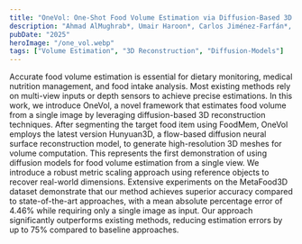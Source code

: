 ```yaml
---
title: "OneVol: One-Shot Food Volume Estimation via Diffusion-Based 3D Reconstruction"
description: "Ahmad AlMughrab*, Umair Haroon*, Carlos Jiménez-Farfán*, Ricardo Marques and Petia Radeva"
pubDate: "2025"
heroImage: "/one_vol.webp"
tags: ["Volume Estimation", "3D Reconstruction", "Diffusion-Models"]
---
```


Accurate food volume estimation is essential for dietary monitoring, medical nutrition management, and food intake analysis. Most existing methods rely on multi-view inputs or depth sensors to achieve precise estimations. In this work, we introduce OneVol, a novel framework that estimates food volume from a single image by leveraging diffusion-based 3D reconstruction techniques. After segmenting the target food item using FoodMem, OneVol employs the latest version Hunyuan3D, a flow-based diffusion neural surface reconstruction model, to generate high-resolution 3D meshes for volume computation. This represents the first demonstration of using diffusion models for food volume estimation from a single view. We introduce a robust metric scaling approach using reference objects to recover real-world dimensions. Extensive experiments on the MetaFood3D dataset demonstrate that our method achieves superior accuracy compared to state-of-the-art approaches, with a mean absolute percentage error of 4.46\% while requiring only a single image as input. Our approach significantly outperforms existing methods, reducing estimation errors by up to 75\% compared to baseline approaches.